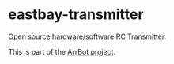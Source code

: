 # eastbay-transmitter
Open source hardware/software RC Transmitter.


This is part of the [ArrBot project](https://github.com/marhar/arrbot).
